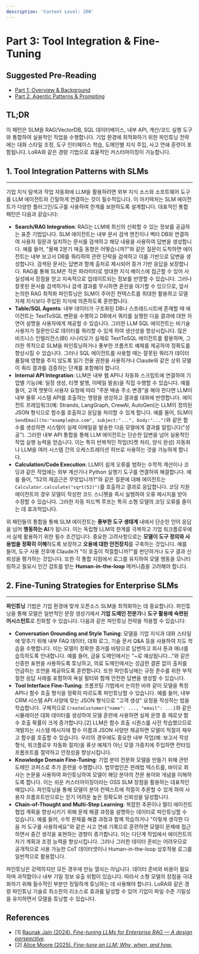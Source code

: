 ```yaml
---
description: 'Content Level: 200'
---
```


# Part 3: Tool Integration & Fine-Tuning

## Suggested Pre-Reading

* [Part 1: Overview & Background](part-1-overview.md)
* [Part 2: Agentic Patterns & Prompting](part-2-agent-patterns.md)

## TL;DR

이 패턴은 SLM을 RAG/VectorDB, SQL 데이터베이스, 내부 API, 계산/코드 실행 도구와 통합하여 실용적인 작업을 수행합니다. 기업 환경에 최적화하기 위한 파인튜닝 전략에는 대화 스타일 조정, 도구 인터페이스 학습, 도메인별 지식 주입, 사고 연쇄 훈련이 포함됩니다. LoRA와 같은 경량 기법으로 효율적인 커스터마이징이 가능합니다.

## 1. Tool Integration Patterns with SLMs

***

기업 지식 탐색과 작업 자동화에 LLM을 활용하려면 외부 지식 소스와 소프트웨어 도구를 LLM 에이전트와 긴밀하게 연결하는 것이 필수적입니다. 이 아키텍처는 SLM 에이전트가 다양한 플러그인/도구를 사용하여 한계를 보완하도록 설계합니다. 대표적인 통합 패턴은 다음과 같습니다:

* **Search/RAG Integration**: RAG는 LLM에 최신의 신뢰할 수 있는 정보를 공급하는 표준 기법입니다. SLM 에이전트는 내부 문서 검색 엔진이나 벡터 DB와 연결하여 사용자 질문과 일치하는 문서를 검색하고 해당 내용을 사용하여 답변을 생성합니다. 예를 들어, "올해 2분기 매출 동향은 어떻습니까?"와 같은 질문이 도착하면 에이전트는 내부 보고서 DB를 쿼리하여 관련 단락을 검색하고 이를 기반으로 답변을 생성합니다. 검색된 문서는 답변과 함께 출처로 제시되어 증거 기반 응답을 보장합니다. RAG를 통해 SLM은 작은 파라미터로 방대한 지식 베이스에 접근할 수 있어 사실성에서 장점을 얻고 지속적으로 업데이트되는 정보를 반영할 수 있습니다. 그러나 잘못된 문서를 검색하거나 검색 결과를 무시하면 혼란을 야기할 수 있으므로, 앞서 논의한 RAG 최적화 파인튜닝은 SLM이 주어진 컨텍스트를 최대한 활용하고 모델 자체 지식보다 주입된 지식에 의존하도록 훈련합니다.
* **Table/SQL Agents**: 내부 데이터가 구조화된 DB나 스프레드시트에 존재할 때 에이전트는 TextToSQL 변환을 수행하고 DB에서 쿼리를 실행한 다음 결과에 대한 자연어 설명을 사용자에게 제공할 수 있습니다. 그러한 LLM SQL 에이전트는 비기술 사용자가 질문만으로 데이터를 쿼리할 수 있게 하여 생산성을 향상시킵니다. 많은 비즈니스 인텔리전스(BI) 시나리오가 실제로 TextToSQL 에이전트를 활용하며, 그러한 목적으로 SLM을 파인튜닝하거나 풍부한 프롬프트 예제를 제공하여 정확도를 향상시킬 수 있습니다. 그러나 SQL 에이전트를 사용할 때는 잘못된 쿼리가 데이터 품질에 영향을 주지 않도록 읽기 전용 권한을 사용하거나 Claude와 같은 상위 모델이 쿼리 결과를 검증하는 단계를 포함해야 합니다.
* **Internal API Integration**: LLM은 내부 웹 API나 자동화 스크립트에 연결하여 기업별 기능(예: 일정 생성, 티켓 발행, 이메일 발송)을 직접 수행할 수 있습니다. 예를 들어, 고객 챗봇이 사용자 요청에 따라 "주문 배송 주소 변경"을 해야 한다면 LLM이 내부 물류 시스템 API를 호출하는 명령을 생성하고 결과를 대화에 반영합니다. 에이전트 프레임워크(예: Strands, LangGraph, CrewAI, AutoGen)는 LLM이 정의된 JSON 형식으로 함수를 호출하고 응답을 처리할 수 있게 합니다. 예를 들어, SLM이 `SendEmail(to:"example@co.com", subject:"...", body:"...")`와 같은 함수를 생성하면 시스템이 실제 이메일을 발송한 다음 모델에게 결과를 알립니다("성공"). 그러한 내부 API 통합을 통해 LLM 에이전트는 단순한 답변을 넘어 실용적인 작업 실행 능력을 얻습니다. 이는 특히 반복적인 작업(티켓 처리, 양식 완성) 자동화나 LLM을 여러 시스템 간의 오케스트레이션 허브로 사용하는 것을 가능하게 합니다.
* **Calculation/Code Execution**: LLM이 쉽게 오류를 범하는 수학적 계산이나 코딩과 같은 작업에는 외부 계산기나 Python 실행기 도구를 연결하여 해결합니다. 예를 들어, "52의 제곱근은 무엇입니까?"와 같은 질문에 대해 에이전트는 `Calculator.calculate("sqrt(52)")`를 호출하고 결과로 응답합니다. 코딩 지원 에이전트의 경우 모델이 작성한 코드 스니펫을 즉시 실행하여 오류 메시지를 받아 수정할 수 있습니다. 그러한 자동 피드백 루프는 특히 소형 모델의 코딩 오류를 줄이는 데 효과적입니다.

위 패턴들의 통합을 통해 SLM 에이전트는 **풍부한 도구 생태계** 내에서 단순한 언어 응답을 넘어 **행동하는 AI**가 됩니다. 이는 독립형 LLM의 한계를 극복하고 기업 워크플로우에서 실제 활용하기 위한 필수 조건입니다. 중요한 고려사항으로는 **모델이 도구 정의와 사용법을 정확히 이해**하도록 보장하고 **오용에 대한 안전장치**를 구축하는 것입니다. 예를 들어, 도구 사용 전후에 Claude가 "이 호출이 적절합니까?"를 판단하거나 도구 결과 신뢰성을 평가하는 것입니다. 또한 각 통합 지점에서 로그를 유지하여 모델 행동을 모니터링하고 필요시 인간 검토를 받는 **Human-in-the-loop** 메커니즘을 고려해야 합니다.

## 2. Fine-Tuning Strategies for Enterprise SLMs

***

**파인튜닝** 기법은 기업 환경에 맞게 오픈소스 SLM을 최적화하는 데 중요합니다. 파인튜닝을 통해 모델은 일반적인 문장 생성기에서 **기업 도메인 전문가**나 **도구 활용에 숙련된 어시스턴트**로 진화할 수 있습니다. 다음과 같은 파인튜닝 전략을 적용할 수 있습니다:

* **Conversation Grounding and Style Tuning**: 모델을 기업 지식과 대화 스타일에 맞추기 위해 내부 FAQ 데이터, 대화 로그, 기술 문서 Q\&A 등을 사용하여 지도 학습을 수행합니다. 이는 모델이 정확한 증거를 바탕으로 답변하고 회사 톤과 매너를 습득하도록 안내합니다. 예를 들어, 금융 도메인에서는 "\~로 예상됩니다..."와 같은 신중한 표현을 사용하도록 튜닝하고, 의료 도메인에서는 성급한 결론 없이 출처를 언급하는 조언을 제공하도록 훈련합니다. 또한 파인튜닝에는 규정 준수를 위한 부적절한 응답 사례를 포함하여 욕설 필터와 함께 안전한 답변을 생성할 수 있습니다.
* **Tool Interface Fine-Tuning**: 프롬프팅 기법에서 논의한 바와 같이 모델을 특정 API나 함수 호출 형식을 정확히 따르도록 파인튜닝할 수 있습니다. 예를 들어, 내부 CRM 시스템 API 사양에 맞는 JSON 형식으로 "고객 생성" 요청을 작성하는 법을 학습합니다. 구체적으로 `CreateCustomer{"name": ..., "email": ...}`와 같은 시뮬레이션 대화 데이터를 생성하여 모델 훈련에 사용하면 실제 운영 중 제로샷 함수 호출 확률이 크게 증가합니다.\[2] LLM은 함수 호출 시퀀스를 사전 학습했으므로 개발자는 시스템 메시지에 함수 이름과 JSON 사양만 제공하면 모델이 적절히 채우고 함수를 호출할 수 있습니다. 우리의 경우에도 중요한 내부 작업(예: 보고서 작성 형식, 워크플로우 자동화 절차)을 퓨샷 예제가 아닌 모델 가중치에 주입하면 런타임 프롬프트를 절약하고 안정성을 향상시킵니다.
* **Knowledge Domain Fine-Tuning**: 기업 분야 전문화 모델을 만들기 위해 관련 도메인 코퍼스로 추가 훈련을 수행합니다. 법무법인은 판례법 텍스트를, 바이오 회사는 논문을 사용하여 파인튜닝하여 모델이 해당 분야의 전문 용어와 개념을 이해하도록 합니다. 이는 쉬운 커스터마이징이라는 OSS SLM 장점을 활용하는 대표적인 예입니다. 파인튜닝을 통해 모델이 분야 컨텍스트에 적절히 추론할 수 있게 하여 사용자 프롬프트만으로는 얻기 어려운 높은 정확도와 신뢰성을 달성합니다.
* **Chain-of-Thought and Multi-Step Learning**: 복잡한 추론이나 멀티 에이전트 협업 계획을 향상시키기 위해 문제 해결 과정을 설명하는 데이터로 파인튜닝할 수 있습니다. 예를 들어, 수학 문제를 해결 과정과 함께 학습하거나 "이렇게 생각한 다음 저 도구를 사용하세요"와 같은 사고 연쇄 기록으로 훈련하면 모델이 문제에 접근하면서 중간 생각을 표현하는 경향이 증가합니다. 이는 다단계 작업에서 에이전트의 자기 계획과 조정 능력을 향상시킵니다. 그러나 그러한 데이터 준비는 어려우므로 공개적으로 사용 가능한 CoT 데이터셋이나 Human-in-the-loop 상호작용 로그를 일반적으로 활용합니다.

파인튜닝은 강력하지만 모든 경우에 만능 열쇠는 아닙니다. 데이터 준비와 비용이 필요하며 과적합이나 내부 기밀 정보 유출 위험이 있습니다. 따라서 소형 모델의 장점을 극대화하기 위해 필수적인 부분만 정밀하게 튜닝하는 데 사용해야 합니다. LoRA와 같은 경량 파인튜닝 기술로 최소한의 리소스로 효과를 달성할 수 있어 기업이 파일 수준 기밀성을 유지하면서 모델을 튜닝할 수 있습니다.

## References

* \[1] [Raunak Jain (2024). _Fine-tuning LLMs for Enterprise RAG — A design perspective_](https://medium.com/@raunak-jain/fine-tuning-llms-for-enterprise-rag-8c1eb3ac6b32).
* \[2] [Alice Moore (2025). _Fine-tune an LLM: Why, when, and how._](https://www.builder.io/blog/fine-tune-llm)

